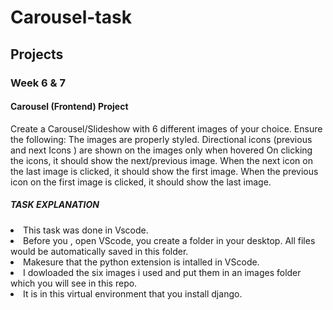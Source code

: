 # Carousel-task
## Projects

### Week 6 & 7

#### Carousel (Frontend) Project 

Create a Carousel/Slideshow with 6 different images of  your choice. Ensure the following:
The images are properly styled.
Directional icons (previous and next Icons ) are shown on the images only when hovered
On clicking the icons, it should show the next/previous image. 
When the next icon on the last image is clicked, it should show the first image.
When the previous icon on the first image is clicked, it should show the last image. 

##### TASK EXPLANATION
<li> This task was done in Vscode.</li>
<li> Before you , open VScode, you create a folder in your desktop. All files would be automatically saved in this folder.</li>
<li> Makesure that the python extension is intalled in VScode.</li>
<li> I dowloaded the six images i used and put them in an images folder which you will see in this repo.</li> 
<li> It is in this virtual environment that you install django.</li>
